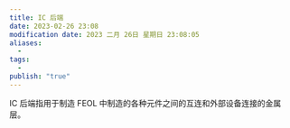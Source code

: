 ```yaml
---
title: IC 后端
date: 2023-02-26 23:08
modification date: 2023 二月 26日 星期日 23:08:05
aliases:
  - 
tags:
  - 
publish: "true"
---
```


IC 后端指用于制造 FEOL 中制造的各种元件之间的互连和外部设备连接的金属层。
